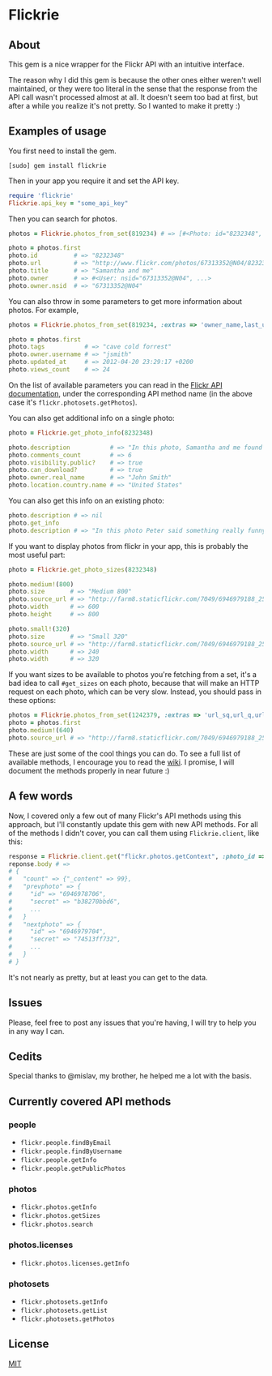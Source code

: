 # Flickrie

## About

This gem is a nice wrapper for the Flickr API with an intuitive interface.

The reason why I did this gem is because the other ones either weren't
well maintained, or they were too literal in the sense that the response from
the API call wasn't processed almost at all. It doesn't seem too bad
at first, but after a while you realize it's not pretty. So I wanted to
make it pretty :)

## Examples of usage

You first need to install the gem.

```
[sudo] gem install flickrie
```

Then in your app you require it and set the API key.

```ruby
require 'flickrie'
Flickrie.api_key = "some_api_key"
```

Then you can search for photos.

```ruby
photos = Flickrie.photos_from_set(819234) # => [#<Photo: id="8232348", ...>, #<Photo: id="8194318", ...>, ...]

photo = photos.first
photo.id          # => "8232348"
photo.url         # => "http://www.flickr.com/photos/67313352@N04/8232348"
photo.title       # => "Samantha and me"
photo.owner       # => #<User: nsid="67313352@N04", ...>
photo.owner.nsid  # => "67313352@N04"
```

You can also throw in some parameters to get more information about photos.  For example,

```ruby
photos = Flickrie.photos_from_set(819234, :extras => 'owner_name,last_update,tags,views')

photo = photos.first
photo.tags           # => "cave cold forrest"
photo.owner.username # => "jsmith"
photo.updated_at     # => 2012-04-20 23:29:17 +0200
photo.views_count    # => 24
```

On the list of available parameters you can read in the [Flickr API documentation](http://www.flickr.com/services/api/), under the corresponding API method name (in the above case it's `flickr.photosets.getPhotos`).

You can also get additional info on a single photo:

```ruby
photo = Flickrie.get_photo_info(8232348)

photo.description           # => "In this photo, Samantha and me found a secret tunnel..."
photo.comments_count        # => 6
photo.visibility.public?    # => true
photo.can_download?         # => true
photo.owner.real_name       # => "John Smith"
photo.location.country.name # => "United States"
```

You can also get this info on an existing photo:

```ruby
photo.description # => nil
photo.get_info
photo.description # => "In this photo Peter said something really funny..."
```

If you want to display photos from flickr in your app, this is probably the most useful part:

```ruby
photo = Flickrie.get_photo_sizes(8232348)

photo.medium!(800)
photo.size       # => "Medium 800"
photo.source_url # => "http://farm8.staticflickr.com/7049/6946979188_25bb44852b_c.jpg"
photo.width      # => 600
photo.height     # => 800

photo.small!(320)
photo.size       # => "Small 320"
photo.source_url # => "http://farm8.staticflickr.com/7049/6946979188_25bb44852b_n.jpg"
photo.width      # => 240
photo.width      # => 320
```

If you want sizes to be available to photos you're fetching from a set, it's a bad idea to call `#get_sizes` on each photo, because that will make an HTTP request on each photo, which can be very slow. Instead, you should pass in these options:

```ruby
photos = Flickrie.photos_from_set(1242379, :extras => 'url_sq,url_q,url_t,url_s,url_n,url_m,url_z,url_c,url_l,url_o')
photo = photos.first
photo.medium!(640)
photo.source_url # => "http://farm8.staticflickr.com/7049/6946979188_25bb44852b_z.jpg"
```

These are just some of the cool things you can do. To see a full list of available methods, I encourage you to read the [wiki](https://github.com/janko-m/flickrie/wiki). I promise, I will document the methods properly in near future :)

## A few words

Now, I covered only a few out of many Flickr's API methods using this approach, but I'll constantly update this gem with new API methods. For all of the methods I didn't cover, you can call them using `Flickrie.client`, like this:

```ruby
response = Flickrie.client.get("flickr.photos.getContext", :photo_id => 2842732)
reponse.body # =>
# {
#   "count" => {"_content" => 99},
#   "prevphoto" => {
#     "id" => "6946978706",
#     "secret" => "b38270bbd6",
#     ...
#   }
#   "nextphoto" => {
#     "id" => "6946979704",
#     "secret" => "74513ff732",
#     ...
#   }
# }
```

It's not nearly as pretty, but at least you can get to the data.

## Issues

Please, feel free to post any issues that you're having, I will try to
help you in any way I can.

## Cedits

Special thanks to @mislav, my brother, he helped me a lot with the
basis.

## Currently covered API methods

### people
- `flickr.people.findByEmail`
- `flickr.people.findByUsername`
- `flickr.people.getInfo`
- `flickr.people.getPublicPhotos`

### photos
- `flickr.photos.getInfo`
- `flickr.photos.getSizes`
- `flickr.photos.search`

### photos.licenses
- `flickr.photos.licenses.getInfo`

### photosets
- `flickr.photosets.getInfo`
- `flickr.photosets.getList`
- `flickr.photosets.getPhotos`

## License

[MIT](http://github.com/janko-m/flickrie/blob/master/LICENSE)
